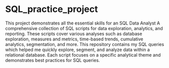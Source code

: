 # SQL_practice_project
This project demonstrates all the essential skills for an SQL Data Analyst
A comprehensive collection of SQL scripts for data exploration, analytics, and reporting. These scripts cover various analyses such as database exploration, measures and metrics, time-based trends, cumulative analytics, segmentation, and more.
This repository contains my SQL queries which helped me quickly explore, segment, and analyze data within a relational database. Each script focuses on a specific analytical theme and demonstrates best practices for SQL queries.
